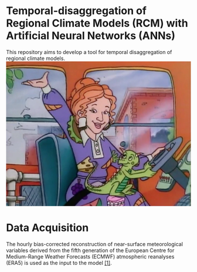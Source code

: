# Temporal-disaggregation of Regional Climate Models (RCM) with Artificial Neural Networks (ANNs)



This repository aims to develop a tool for temporal disaggregation of regional climate models.
![Mrs. Frizzle](plots/Mrs._Frizzle.webp)


# Data Acquisition
The hourly bias-corrected reconstruction of near-surface meteorological variables derived from the fifth generation of the European Centre for Medium-Range Weather Forecasts (ECMWF) atmospheric reanalyses (ERA5)
is used as the input to the model <a href="https://cds.climate.copernicus.eu/cdsapp#!/dataset/derived-near-surface-meteorological-variables?tab=overview" target="_blank">[1]</a>.

 
